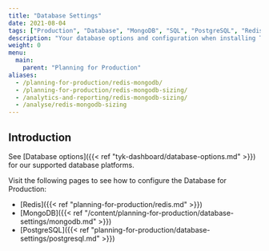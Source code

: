 ```yaml
---
title: "Database Settings"
date: 2021-08-04
tags: ["Production", "Database", "MongoDB", "SQL", "PostgreSQL", "Redis"]
description: "Your database options and configuration when installing Tyk in a production environment"
weight: 0
menu:
  main:
    parent: "Planning for Production"
aliases:
  - /planning-for-production/redis-mongodb/
  - /planning-for-production/redis-mongodb-sizing/
  - /analytics-and-reporting/redis-mongodb-sizing/
  - /analyse/redis-mongodb-sizing
---
```


## Introduction

See [Database options]({{< ref "tyk-dashboard/database-options.md" >}}) for our supported database platforms.

Visit the following pages to see how to configure the Database for Production:
* [Redis]({{< ref "planning-for-production/redis.md" >}})
* [MongoDB]({{< ref "/content/planning-for-production/database-settings/mongodb.md" >}})
* [PostgreSQL]({{< ref "planning-for-production/database-settings/postgresql.md" >}})
